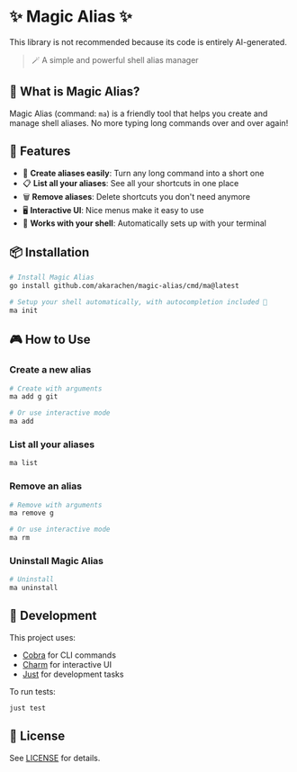 # ✨ Magic Alias ✨

This library is not recommended because its code is entirely AI-generated.

> 🪄 A simple and powerful shell alias manager

## 🌟 What is Magic Alias?

Magic Alias (command: `ma`) is a friendly tool that helps you create and manage shell aliases. No more typing long commands over and over again!

## 🚀 Features

- 📝 **Create aliases easily**: Turn any long command into a short one
- 📋 **List all your aliases**: See all your shortcuts in one place
- 🗑️ **Remove aliases**: Delete shortcuts you don't need anymore
- 🖥️ **Interactive UI**: Nice menus make it easy to use
- 🔄 **Works with your shell**: Automatically sets up with your terminal

## 📦 Installation

```bash
# Install Magic Alias
go install github.com/akarachen/magic-alias/cmd/ma@latest

# Setup your shell automatically, with autocompletion included 🔋
ma init
```

## 🎮 How to Use

### Create a new alias

```bash
# Create with arguments
ma add g git

# Or use interactive mode
ma add
```

### List all your aliases

```bash
ma list
```

### Remove an alias

```bash
# Remove with arguments
ma remove g

# Or use interactive mode
ma rm
```

### Uninstall Magic Alias

```bash
# Uninstall
ma uninstall
```

## 🧰 Development

This project uses:
- [Cobra](https://github.com/spf13/cobra) for CLI commands
- [Charm](https://github.com/charmbracelet/huh) for interactive UI
- [Just](https://github.com/casey/just) for development tasks

To run tests:

```bash
just test
```

## 📄 License

See [LICENSE](LICENSE) for details.
